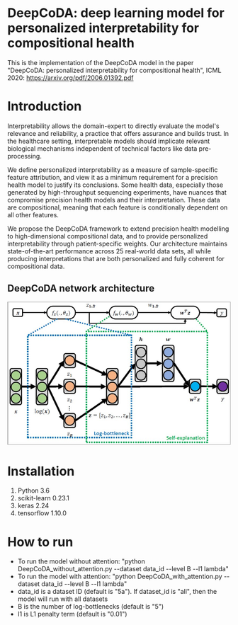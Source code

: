 # DeepCoDA: deep learning model for personalized interpretability for compositional health
This is the implementation of the DeepCoDA model in the paper "DeepCoDA: personalized interpretability for compositional health", ICML 2020: https://arxiv.org/pdf/2006.01392.pdf

# Introduction
Interpretability allows the domain-expert to directly evaluate the model's relevance and reliability, a practice that offers assurance and builds trust. In the healthcare setting, interpretable models should implicate relevant biological mechanisms independent of technical factors like data pre-processing. 

We define personalized interpretability as a measure of sample-specific feature attribution, and view it as a minimum requirement for a precision health model to justify its conclusions. Some health data, especially those generated by high-throughput sequencing experiments, have nuances that compromise precision health models and their interpretation. These data are compositional, meaning that each feature is conditionally dependent on all other features. 

We propose the DeepCoDA framework to extend precision health modelling to high-dimensional compositional data, and to provide personalized interpretability through patient-specific weights. Our architecture maintains state-of-the-art performance across 25 real-world data sets, all while producing interpretations that are both personalized and fully coherent for compositional data.

## DeepCoDA network architecture
![network_architecture](https://github.com/nphdang/DeepCoDA/blob/master/network_architecture.jpg)

# Installation
1. Python 3.6
2. scikit-learn 0.23.1
3. keras 2.24
4. tensorflow 1.10.0

# How to run
- To run the model without attention: "python DeepCoDA_without_attention.py --dataset data_id --level B --l1 lambda"
- To run the model with attention: "python DeepCoDA_with_attention.py --dataset data_id --level B --l1 lambda"
- data_id is a dataset ID (default is "5a"). If dataset_id is "all", then the model will run with all datasets
- B is the number of log-bottlenecks (default is "5")
- l1 is L1 penalty term (default is "0.01")
